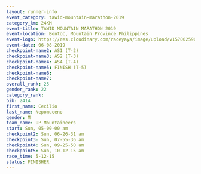 ```yaml
---
layout: runner-info 
event_category: tawid-mountain-marathon-2019 
category_km: 24KM 
event-title: TAWID MOUNTAIN MARATHON 2019 
event-location: Bontoc, Mountain Province Philippines 
event-logo: https://res.cloudinary.com/raceyaya/image/upload/v1570025905/logo/tawid-mountain_shpquo.png 
event-date: 06-08-2019 
checkpoint-name2: AS1 (T-2) 
checkpoint-name3: AS2 (T-3) 
checkpoint-name4: AS4 (T-4) 
checkpoint-name5: FINISH (T-5) 
checkpoint-name6: 
checkpoint-name7: 
overall_rank: 25
gender_rank: 22
category_rank: 
bib: 2414
first_name: Cecilio
last_name: Nepomuceno
gender: M
team_name: UP Mountaineers
start: Sun, 05-00-00 am
checkpoint2: Sun, 06-26-31 am
checkpoint3: Sun, 07-55-36 am
checkpoint4: Sun, 09-25-50 am
checkpoint5: Sun, 10-12-15 am
race_time: 5-12-15
status: FINISHER
---
```

